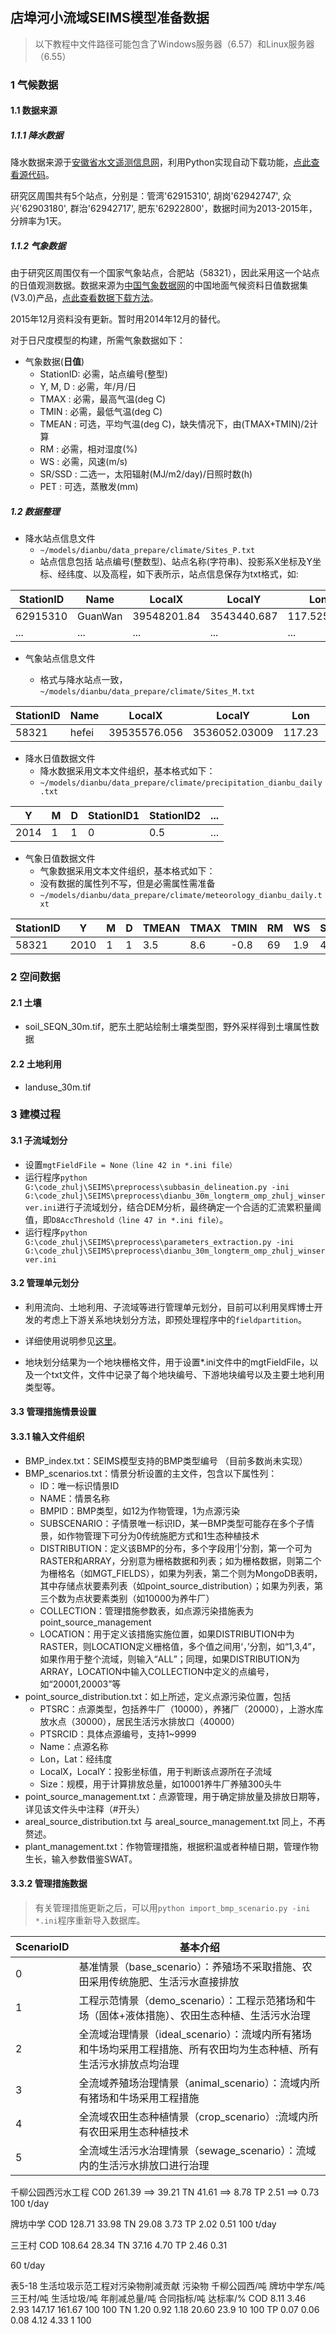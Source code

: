 ## 店埠河小流域SEIMS模型准备数据

> 以下教程中文件路径可能包含了Windows服务器（6.57）和Linux服务器（6.55）

### 1 气候数据

#### 1.1 数据来源

##### 1.1.1 降水数据
降水数据来源于[安徽省水文遥测信息网](http://yc.wswj.net/ahyc/ "安徽省水文遥测信息网")，利用Python实现自动下载功能，[点此查看源代码](https://github.com/crazyzlj/Python/blob/master/HydroDataDownload/anhui_precipitation_download.py "python-download-anhui-rainfall")。

研究区周围共有5个站点，分别是：管湾'62915310', 胡岗'62942747', 众兴'62903180', 群治'62942717', 肥东'62922800'，数据时间为2013-2015年，分辨率为1天。

##### 1.1.2 气象数据
由于研究区周围仅有一个国家气象站点，合肥站（58321），因此采用这一个站点的日值观测数据。数据来源为[中国气象数据网](http://data.cma.cn/ "中国气象数据网")的中国地面气候资料日值数据集(V3.0)产品，[点此查看数据下载方法](http://zhulj.net/python/2016/04/11/Constructing-SURF_CLI_CHN_MUL_DAY_V3.0-database.html)。

2015年12月资料没有更新。暂时用2014年12月的替代。

对于日尺度模型的构建，所需气象数据如下：
+ 气象数据(**日值**)
	+ StationID: 必需，站点编号(整型)
	+ Y, M, D  : 必需，年/月/日
	+ TMAX     : 必需，最高气温(deg C)
	+ TMIN     : 必需，最低气温(deg C)
	+ TMEAN    : 可选，平均气温(deg C)，缺失情况下，由(TMAX+TMIN)/2计算
	+ RM       : 必需，相对湿度(%)
	+ WS       : 必需，风速(m/s)
	+ SR/SSD   : 二选一，太阳辐射(MJ/m2/day)/日照时数(h)
	+ PET      : 可选，蒸散发(mm)

##### 1.2 数据整理

+ 降水站点信息文件
	+ `~/models/dianbu/data_prepare/climate/Sites_P.txt`
	+ 站点信息包括 站点编号(整数型)、站点名称(字符串)、投影系X坐标及Y坐标、经纬度、以及高程，如下表所示，站点信息保存为txt格式，如:

|StationID|Name|LocalX|LocalY|Lon|Lat|Elevation|
|----|----|----|----|----|----|----|
|62915310|GuanWan|39548201.84|3543440.687|117.525278|32.025556|43|
|...|...|...|...|...|...|...|

+ 气象站点信息文件

	+ 格式与降水站点一致，`~/models/dianbu/data_prepare/climate/Sites_M.txt`

|StationID|Name|LocalX|LocalY|Lon|Lat|Elevation|
|----|----|----|----|----|----|----|
|58321|hefei|39535576.056|3536052.03009|117.23|31.87|20|

+ 降水日值数据文件
	+ 降水数据采用文本文件组织，基本格式如下：
	+ `~/models/dianbu/data_prepare/climate/precipitation_dianbu_daily.txt`
	
|Y|M|D|StationID1|StationID2|...|
|----|----|----|----|----|----|
|2014|1|1|0|0.5|...|

+ 气象日值数据文件
	+ 气象数据采用文本文件组织，基本格式如下：
	+ 没有数据的属性列不写，但是必需属性需准备
	+ `~/models/dianbu/data_prepare/climate/meteorology_dianbu_daily.txt`

|StationID|Y|M|D|TMEAN|TMAX|TMIN|RM|WS|SSD|...|
|----|----|----|----|----|----|----|----|----|----|----|
|58321|2010|1|1|3.5|8.6|-0.8|69|1.9|4.7|...|


### 2 空间数据
#### 2.1 土壤

+ soil_SEQN_30m.tif，肥东土肥站绘制土壤类型图，野外采样得到土壤属性数据

#### 2.2 土地利用
+ landuse_30m.tif


### 3 建模过程

#### 3.1 子流域划分

+ 设置`mgtFieldFile = None（line 42 in *.ini file）`
+ 运行程序`python G:\code_zhulj\SEIMS\preprocess\subbasin_delineation.py -ini G:\code_zhulj\SEIMS\preprocess\dianbu_30m_longterm_omp_zhulj_winserver.ini`进行子流域划分，结合DEM分析，最终确定一个合适的汇流累积量阈值，即`D8AccThreshold（line 47 in *.ini file）`。
+ 运行程序`python G:\code_zhulj\SEIMS\preprocess\parameters_extraction.py -ini G:\code_zhulj\SEIMS\preprocess\dianbu_30m_longterm_omp_zhulj_winserver.ini`

#### 3.2 管理单元划分

+ 利用流向、土地利用、子流域等进行管理单元划分，目前可以利用吴辉博士开发的考虑上下游关系地块划分方法，即预处理程序中的`fieldpartition`。

+ 详细使用说明参见[这里](https://github.com/lreis2415/FieldPartition)。

+ 地块划分结果为一个地块栅格文件，用于设置*.ini文件中的mgtFieldFile，以及一个txt文件，文件中记录了每个地块编号、下游地块编号以及主要土地利用类型等。

#### 3.3 管理措施情景设置

#### 3.3.1 输入文件组织

+ BMP_index.txt：SEIMS模型支持的BMP类型编号 （目前多数尚未实现）
+ BMP_scenarios.txt：情景分析设置的主文件，包含以下属性列：
	+ ID：唯一标识情景ID
	+ NAME：情景名称
	+ BMPID：BMP类型，如12为作物管理，1为点源污染
	+ SUBSCENARIO：子情景唯一标识ID，某一BMP类型可能存在多个子情景，如作物管理下可分为0传统施肥方式和1生态种植技术
	+ DISTRIBUTION：定义该BMP的分布，多个字段用‘|’分割，第一个可为RASTER和ARRAY，分别意为栅格数据和列表；如为栅格数据，则第二个为栅格名（如MGT_FIELDS），如果为列表，第二个则为MongoDB表明，其中存储点状要素列表（如point_source_distribution）；如果为列表，第三个数为点状要素类别（如10000为养牛厂）
	+ COLLECTION：管理措施参数表，如点源污染措施表为point_source_management
	+ LOCATION：用于定义该措施实施位置，如果DISTRIBUTION中为RASTER，则LOCATION定义栅格值，多个值之间用‘，’分割，如“1,3,4”，如果作用于整个流域，则输入“ALL”；同理，如果DISTRIBUTION为ARRAY，LOCATION中输入COLLECTION中定义的点编号，如“20001,20003”等
+ point_source_distribution.txt：如上所述，定义点源污染位置，包括
	+ PTSRC：点源类型，包括养牛厂（10000），养猪厂（20000），上游水库放水点（30000），居民生活污水排放口（40000）
	+ PTSRCID：具体点源编号，支持1~9999
	+ Name：点源名称
	+ Lon，Lat：经纬度
	+ LocalX，LocalY：投影坐标值，用于判断该点源所在子流域
	+ Size：规模，用于计算排放总量，如10001养牛厂养殖300头牛
+ point_source_management.txt：点源管理，用于确定排放量及排放日期等，详见该文件头中注释（#开头）
+ areal_source_distribution.txt 与 areal_source_management.txt 同上，不再赘述。
+ plant_management.txt：作物管理措施，根据积温或者种植日期，管理作物生长，输入参数借鉴SWAT。

#### 3.3.2 管理措施数据

> 有关管理措施更新之后，可以用`python import_bmp_scenario.py -ini *.ini`程序重新导入数据库。


|ScenarioID|基本介绍|
|----|----|
|0|基准情景（base_scenario）：养殖场不采取措施、农田采用传统施肥、生活污水直接排放|
|1|工程示范情景（demo_scenario）：工程示范猪场和牛场（固体+液体措施）、农田生态种植、生活污水治理|
|2|全流域治理情景（ideal_scenario）：流域内所有猪场和牛场均采用工程措施、所有农田均为生态种植、所有生活污水排放点均治理|
|3|全流域养殖场治理情景（animal_scenario）：流域内所有猪场和牛场采用工程措施|
|4|全流域农田生态种植情景（crop_scenario）:流域内所有农田采用生态种植技术|
|5|全流域生活污水治理情景（sewage_scenario）：流域内的生活污水排放口进行治理|


千柳公园西污水工程
COD  261.39 ==> 39.21
TN   41.61  ==> 8.78
TP   2.51   ==> 0.73
100 t/day

牌坊中学
COD	128.71	33.98
TN	29.08	3.73
TP	2.02	0.51
100 t/day

三王村
COD	108.64	28.34
TN	37.16	4.70
TP	2.46	0.31

60 t/day

表5-18  生活垃圾示范工程对污染物削减贡献
污染物	千柳公园西/吨	牌坊中学东/吨	三王村/吨	生活垃圾/吨	年削减总量/吨	合同指标/吨	达标率/%
COD	8.11	3.46	2.93	147.17	161.67	100	100
TN	1.20	0.92	1.18	20.60	23.9	10	100
TP	0.07	0.06	0.08	4.12	4.33	1	100




